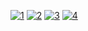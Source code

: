 <a href="https://ibb.co/FJhgV3R"><img src="https://i.ibb.co/L60n5RV/1.png" alt="1" border="0"></a>
<a href="https://ibb.co/L69v0Dr"><img src="https://i.ibb.co/ftrQXV9/2.png" alt="2" border="0"></a>
<a href="https://ibb.co/1LTQ4ZB"><img src="https://i.ibb.co/qdpj2Bh/3.png" alt="3" border="0"></a>
<a href="https://ibb.co/SrvRfZF"><img src="https://i.ibb.co/JQk53SD/4.png" alt="4" border="0"></a>
